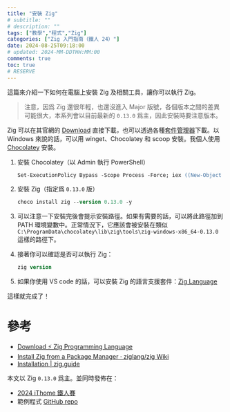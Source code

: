 ```yaml
---
title: "安裝 Zig"
# subtitle: ""
# description: ""
tags: ["教學","程式","Zig"]
categories: ["Zig 入門指南（鐵人 24）"]
date: 2024-08-25T09:18:00
# updated: 2024-MM-DDTHH:MM:00
comments: true
toc: true
# RESERVE
---
```


這篇來介紹一下如何在電腦上安裝 Zig 及相關工具，讓你可以執行 Zig。

> 注意，因爲 Zig 還很年輕，也還沒進入 Major 版號，各個版本之間的差異可能很大，本系列會以目前最新的 `0.13.0` 爲主，因此安裝時要注意版本。

<!-- more -->

Zig 可以在其官網的 [Download](https://ziglang.org/download/) 直接下載，也可以透過各種[套件管理器](https://github.com/ziglang/zig/wiki/Install-Zig-from-a-Package-Manager)下載。以 Windows 來說的話，可以用 winget、Chocolatey 和 scoop 安裝。我個人使用 [Chocolatey](https://community.chocolatey.org/packages/zig) 安裝。

1. 安裝 Chocolatey（以 Admin 執行 PowerShell）

   ```ps
   Set-ExecutionPolicy Bypass -Scope Process -Force; iex ((New-Object System.Net.WebClient).DownloadString('https://chocolatey.org/install.ps1'))
   ```

2. 安裝 Zig（指定爲 `0.13.0` 版）

   ```ps
   choco install zig --version 0.13.0 -y
   ```

3. 可以注意一下安裝完後會提示安裝路徑。如果有需要的話，可以將此路徑加到 PATH 環境變數中。正常情況下，它應該會被安裝在類似 `C:\ProgramData\chocolatey\lib\zig\tools\zig-windows-x86_64-0.13.0` 這樣的路徑下。
4. 接著你可以確認是否可以執行 Zig：

   ```ps
   zig version
   ```

5. 如果你使用 VS code 的話，可以安裝 Zig 的語言支援套件：[Zig Language](https://marketplace.visualstudio.com/items?itemName=ziglang.vscode-zig)

這樣就完成了！

# 參考

- [Download ⚡ Zig Programming Language](https://ziglang.org/download/)
- [Install Zig from a Package Manager · ziglang/zig Wiki](https://github.com/ziglang/zig/wiki/Install-Zig-from-a-Package-Manager)
- [Installation | zig.guide](https://zig.guide/getting-started/installation)

本文以 Zig `0.13.0` 爲主。並同時發佈在：

- [2024 iThome 鐵人賽](https://ithelp.ithome.com.tw/users/20151756/ironman/7460)
- 範例程式 [GitHub repo](https://github.com/ziteh/zig-learn-it24)
